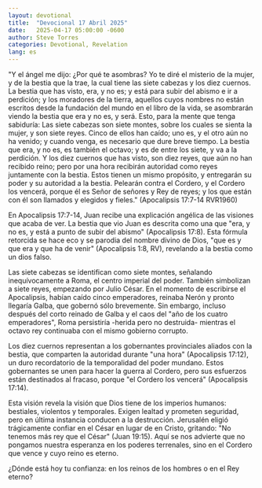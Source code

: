 ```yaml
---
layout: devotional
title:  "Devocional 17 Abril 2025"
date:   2025-04-17 05:00:00 -0600
author: Steve Torres
categories: Devotional, Revelation
lang: es
---
```


<div class="scripture">
  "Y el ángel me dijo: ¿Por qué te asombras? Yo te diré el misterio de la mujer, y de la bestia que la trae, la cual tiene las siete cabezas y los diez cuernos. La bestia que has visto, era, y no es; y está para subir del abismo e ir a perdición; y los moradores de la tierra, aquellos cuyos nombres no están escritos desde la fundación del mundo en el libro de la vida, se asombrarán viendo la bestia que era y no es, y será. Esto, para la mente que tenga sabiduría: Las siete cabezas son siete montes, sobre los cuales se sienta la mujer, y son siete reyes. Cinco de ellos han caído; uno es, y el otro aún no ha venido; y cuando venga, es necesario que dure breve tiempo. La bestia que era, y no es, es también el octavo; y es de entre los siete, y va a la perdición. Y los diez cuernos que has visto, son diez reyes, que aún no han recibido reino; pero por una hora recibirán autoridad como reyes juntamente con la bestia. Estos tienen un mismo propósito, y entregarán su poder y su autoridad a la bestia. Pelearán contra el Cordero, y el Cordero los vencerá, porque él es Señor de señores y Rey de reyes; y los que están con él son llamados y elegidos y fieles." (Apocalipsis 17:7-14 RVR1960)
</div>

En Apocalipsis 17:7-14, Juan recibe una explicación angélica de las visiones que acaba de ver. La bestia que vio Juan es descrita como una que "era, y no es, y está a punto de subir del abismo" (Apocalipsis 17:8). Esta fórmula retorcida se hace eco y se parodia del nombre divino de Dios, "que es y que era y que ha de venir" (Apocalipsis 1:8, RV), revelando a la bestia como un dios falso.

Las siete cabezas se identifican como siete montes, señalando inequívocamente a Roma, el centro imperial del poder. También simbolizan a siete reyes, empezando por Julio César. En el momento de escribirse el Apocalipsis, habían caído cinco emperadores, reinaba Nerón y pronto llegaría Galba, que gobernó sólo brevemente. Sin embargo, incluso después del corto reinado de Galba y el caos del "año de los cuatro emperadores", Roma persistiría -herida pero no destruida- mientras el octavo rey continuaba con el mismo gobierno corrupto.

Los diez cuernos representan a los gobernantes provinciales aliados con la bestia, que comparten la autoridad durante "una hora" (Apocalipsis 17:12), un duro recordatorio de la temporalidad del poder mundano. Estos gobernantes se unen para hacer la guerra al Cordero, pero sus esfuerzos están destinados al fracaso, porque "el Cordero los vencerá" (Apocalipsis 17:14).

Esta visión revela la visión que Dios tiene de los imperios humanos: bestiales, violentos y temporales. Exigen lealtad y prometen seguridad, pero en última instancia conducen a la destrucción. Jerusalén eligió trágicamente confiar en el César en lugar de en Cristo, gritando: "No tenemos más rey que el César" (Juan 19:15). Aquí se nos advierte que no pongamos nuestra esperanza en los poderes terrenales, sino en el Cordero que vence y cuyo reino es eterno.

¿Dónde está hoy tu confianza: en los reinos de los hombres o en el Rey eterno?
